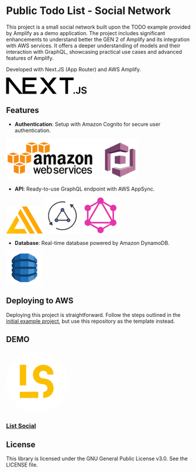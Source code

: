 # Public Todo List - Social Network

This project is a small social network built upon the TODO example provided by Amplify as a demo application. The project includes significant enhancements to understand better the GEN 2 of Amplify and its integration with AWS services. It offers a deeper understanding of models and their interaction with GraphQL, showcasing practical use cases and advanced features of Amplify. 

Developed with Next.JS (App Router) and AWS Amplify.

<img src='./readme.files/Nextjs-logo.svg' width='220px'>

## Features

- **Authentication**: Setup with Amazon Cognito for secure user authentication.

<img src='./readme.files/Cognito.png' width='360px'>

- **API**: Ready-to-use GraphQL endpoint with AWS AppSync.

<img src='./readme.files/Amplify.svg' width='100px'>
<img src='./readme.files/Appsync.webp' width='100px'>
<img src='./readme.files/GraphQL.png' width='100px'>


- **Database**: Real-time database powered by Amazon DynamoDB.

<img src='./readme.files/Dynamodb.png' width='100px'>

## Deploying to AWS

Deploying this project is straightforward. Follow the steps outlined in the [initial example project](https://docs.amplify.aws/nextjs/start/quickstart/nextjs-app-router-client-components/#deploy-a-fullstack-app-to-aws), but use this repository as the template instead.

## DEMO

<img src='./public/images/ls_white.png' width='170px' style='border-radius: 50%'>

### [List Social](https://main.d228j8ylytiys6.amplifyapp.com/en/home)


## License

This library is licensed under the GNU General Public License v3.0. See the LICENSE file.